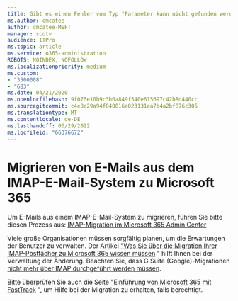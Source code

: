 ```yaml
---
title: Gibt es einen Fehler vom Typ "Parameter kann nicht gefunden werden"?
ms.author: cmcatee
author: cmcatee-MSFT
manager: scotv
audience: ITPro
ms.topic: article
ms.service: o365-administration
ROBOTS: NOINDEX, NOFOLLOW
ms.localizationpriority: medium
ms.custom:
- "3500008"
- "683"
ms.date: 04/21/2020
ms.openlocfilehash: 9f076e10b9c3b6a849f540e615697c42b8d440cc
ms.sourcegitcommit: c4e8c29a94f840816a023131ea7b4a2bf876c305
ms.translationtype: MT
ms.contentlocale: de-DE
ms.lasthandoff: 06/29/2022
ms.locfileid: "66376672"
---
```

# <a name="migrating-email-from-imap-email-system-to-microsoft-365"></a>Migrieren von E-Mails aus dem IMAP-E-Mail-System zu Microsoft 365

Um E-Mails aus einem IMAP-E-Mail-System zu migrieren, führen Sie bitte diesen Prozess aus: [IMAP-Migration im Microsoft 365 Admin Center](https://docs.microsoft.com/Exchange/mailbox-migration/migrating-imap-mailboxes/imap-migration-in-the-admin-center)
  
Viele große Organisationen müssen sorgfältig planen, um die Erwartungen der Benutzer zu verwalten. Der Artikel ["Was Sie über die Migration Ihrer IMAP-Postfächer zu Microsoft 365 wissen müssen](https://docs.microsoft.com/Exchange/mailbox-migration/migrating-imap-mailboxes/migrating-imap-mailboxes) " hilft Ihnen bei der Verwaltung der Änderung. Beachten Sie, dass G Suite (Google)-Migrationen [nicht mehr über IMAP durchgeführt werden müssen](https://docs.microsoft.com/Exchange/mailbox-migration/perform-g-suite-migration).

Bitte überprüfen Sie auch die Seite ["Einführung von Microsoft 365 mit FastTrack](https://www.microsoft.com/fasttrack/microsoft-365/office-365) ", um Hilfe bei der Migration zu erhalten, falls berechtigt.
  
